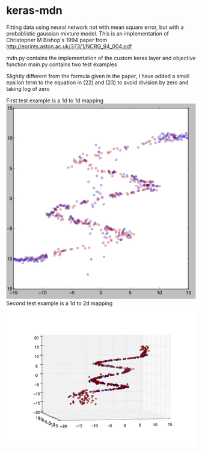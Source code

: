 # keras-mdn

Fitting data using neural network not with mean square error, but with a probablistic gaussian mixture model. This is an implementation of Christopher M Bishop's 1994 paper from http://eprints.aston.ac.uk/373/1/NCRG_94_004.pdf

mdn.py contains the implementation of the custom keras layer and objective function
main.py contains two test examples

Slightly different from the formula given in the paper, I have added a small epsilon term to the equation in (22) and (23) to avoid division by zero and taking log of zero

First test example is a 1d to 1d mapping
![Alt text](/screenshots/mdn_in_2d.png?raw=true "mapping 1d to 1d")
Second test example is a 1d to 2d mapping
![Alt text](/screenshots/mdn_3d.png?raw=true "mapping 1d to 2d")

